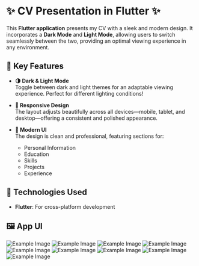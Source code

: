 # ✨ CV Presentation in Flutter ✨

This **Flutter application** presents my CV with a sleek and modern design. It incorporates a **Dark Mode** and **Light Mode**, allowing users to switch seamlessly between the two, providing an optimal viewing experience in any environment.

## 🌟 Key Features

- **🌗 Dark & Light Mode**  
  Toggle between dark and light themes for an adaptable viewing experience. Perfect for different lighting conditions!

- **📱 Responsive Design**  
  The layout adjusts beautifully across all devices—mobile, tablet, and desktop—offering a consistent and polished appearance.

- **🎨 Modern UI**  
  The design is clean and professional, featuring sections for:
  - Personal Information
  - Education
  - Skills
  - Projects
  - Experience

## 🚀 Technologies Used

- **Flutter**: For cross-platform development

## 🖼️ App UI

![Example Image](Screenshots/video.gif)
![Example Image](Screenshots/Capture1.png)
![Example Image](Screenshots/Capture2.png)
![Example Image](Screenshots/Capture3.png)
![Example Image](Screenshots/Capture31.png)
![Example Image](Screenshots/Capture4.png)
![Example Image](Screenshots/Capture5.png)
![Example Image](Screenshots/Capture6.png)
![Example Image](Screenshots/Capture7.png)
